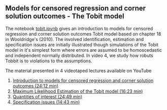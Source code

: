 ## Models for censored regression and corner solution outcomes - The Tobit model
The notebook [tobit.ipynb](https://github.com/bschjerning/metrics2021/blob/main/14_multinomial_response/multinomial_response.ipynb) gives an introduction to models for censored regression and corner solution outcomes Tobit model based on chapter 18 in Wooldridge's (2010). The involved identification, estimation and specification issues are initially illustrated though simulations of the Tobit model in it's simplest form where errors are assumed to be homoscedastic and independent normally distributed. In video 4, we study how robuts Tobbit is to violations to the assumptions. 

The material presented in 4 videotaped lectures available on YouTube

1. [Introduction to models for censored regression and corner solution outcomes (24:12 min)](https://youtu.be/YtA3BS6gDX0)
2. [Maximum Likelihood Estimation of the Tobit model (16:23 min)](https://youtu.be/om0rNnBHV7E)
3. [Quantities of interest (24:49 min)](https://youtu.be/QI5afx4C7IE)
4. [Specification issues (14:43 min)](https://youtu.be/l5_tcsuPCNc)
